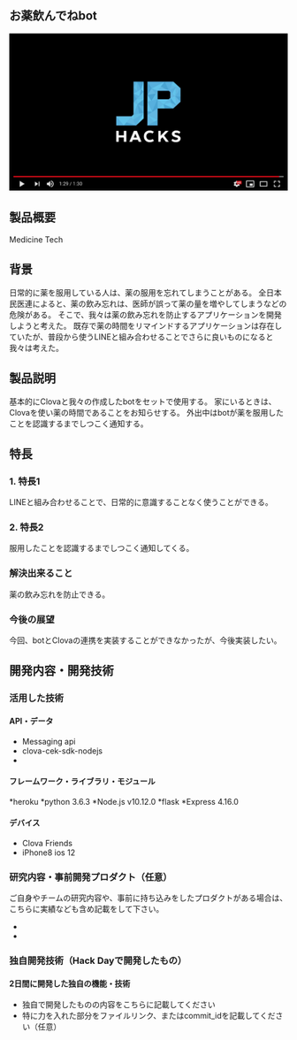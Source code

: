 ## お薬飲んでねbot

[![Product Name](image.png)](https://youtu.be/ipalkIJlz38)

## 製品概要
Medicine Tech

## 背景
日常的に薬を服用している人は、薬の服用を忘れてしまうことがある。
全日本民医連によると、薬の飲み忘れは、医師が誤って薬の量を増やしてしまうなどの危険がある。
そこで、我々は薬の飲み忘れを防止するアプリケーションを開発しようと考えた。
既存で薬の時間をリマインドするアプリケーションは存在していたが、普段から使うLINEと組み合わせることでさらに良いものになると我々は考えた。

## 製品説明
基本的にClovaと我々の作成したbotをセットで使用する。
家にいるときは、Clovaを使い薬の時間であることをお知らせする。
外出中はbotが薬を服用したことを認識するまでしつこく通知する。

## 特長

### 1. 特長1
LINEと組み合わせることで、日常的に意識することなく使うことができる。

### 2. 特長2
服用したことを認識するまでしつこく通知してくる。

### 解決出来ること
薬の飲み忘れを防止できる。

### 今後の展望
今回、botとClovaの連携を実装することができなかったが、今後実装したい。


## 開発内容・開発技術
### 活用した技術
#### API・データ

* Messaging api
* clova-cek-sdk-nodejs
* 

#### フレームワーク・ライブラリ・モジュール

*heroku
*python 3.6.3
*Node.js v10.12.0
*flask
*Express 4.16.0

#### デバイス
* Clova Friends
* iPhone8 ios 12

### 研究内容・事前開発プロダクト（任意）
ご自身やチームの研究内容や、事前に持ち込みをしたプロダクトがある場合は、こちらに実績なども含め記載をして下さい。

* 
* 


### 独自開発技術（Hack Dayで開発したもの）
#### 2日間に開発した独自の機能・技術
* 独自で開発したものの内容をこちらに記載してください
* 特に力を入れた部分をファイルリンク、またはcommit_idを記載してください（任意）
